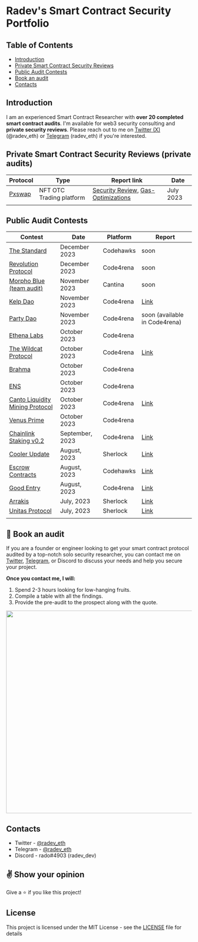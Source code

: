 # Radev's Smart Contract Security Portfolio

## Table of Contents
 - [Introduction](#introduction)
 - [Private Smart Contract Security Reviews](#private-smart-contract-security-reviews-private-audits)
 - [Public Audit Contests](#public-audit-contests)
 - [Book an audit](#book-an-audit)
 - [Contacts](#contacts)

## Introduction
I am an experienced Smart Contract Researcher with **over 20 completed smart contract audits**. I'm available for web3 security consulting and **private security reviews**. Please reach out to me on [Twitter (X)](https://twitter.com/radev_eth) (@radev_eth) or [Telegram](https://t.me/radev_eth) (radev_eth) if you're interested.

## Private Smart Contract Security Reviews (private audits)

| Protocol                                    | Type                                                                            | Report link                                                                                            | Date      |
| ------------------------------------------- | ------------------------------------------------------------------------------- | ------------------------------------------------------------------------------------------------------ | --------- |
| [Pxswap](https://www.pxswap.xyz/)           | NFT OTC Trading platform                                                        |  [Security Review](https://github.com/radeveth/web3-security-portfolio/blob/main/private-audits/pxwap/pxswap-security-review.md), [Gas-Optimizations](https://github.com/radeveth/web3-security-portfolio/blob/main/private-audits/pxwap/pxswap-gas-optimizations-report.md)  | July 2023 |
|                                             |                                                                                 |                                                                                                        |           |

## Public Audit Contests

| Contest                                                                                                       | Date             | Platform  | Report                                                             |
| ------------------------------------------------------------------------------------------------------------- | ---------------- | --------- | ------------------------------------------------------------------------------------------------------------------------------ |
| [The Standard](https://www.codehawks.com/contests/clql6lvyu0001mnje1xpqcuvl)                                  | December 2023    | Codehawks | soon                                                                                                                           |
| [Revolution Protocol](https://code4rena.com/audits/2023-12-revolution-protocol#top)                           | December 2023    | Code4rena | soon                                                                                                                           |
| [Morpho Blue (team audit)]()                                                                                  | November 2023    | Cantina   | soon                                                                                                                           |
| [Kelp Dao](https://code4rena.com/audits/2023-11-kelp-dao-rseth#top)                                           | November 2023    | Code4rena | [Link](https://github.com/radeveth/web3-security-portfolio/blob/main/contest-audits/kelp-dao-report.md)                        |
| [Party Dao](https://code4rena.com/audits/2023-10-party-protocol#top)                                          | November 2023    | Code4rena | soon (available in Code4rena)                                                                                                  |
| [Ethena Labs](https://code4rena.com/audits/2023-10-ethena-labs#top)                                           | October 2023     | Code4rena |                                                                                                                                |
| [The Wildcat Protocol](https://code4rena.com/audits/2023-10-the-wildcat-protocol#top)                         | October 2023     | Code4rena | [Link](https://github.com/radeveth/web3-security-portfolio/blob/main/contest-audits/the-wildcat-protocol-report.md)            |
| [Brahma](https://code4rena.com/audits/2023-10-brahma#top)                                                     | October 2023     | Code4rena |                                                                                                                                |
| [ENS](https://code4rena.com/audits/2023-10-ens#top)                                                           | October 2023     | Code4rena |                                                                                                                                |
| [Canto Liquidity Mining Protocol](https://code4rena.com/audits/2023-10-canto-liquidity-mining-protocol#top)   | October 2023     | Code4rena | [Link](https://github.com/radeveth/web3-security-portfolio/blob/main/contest-audits/canto-liquidity-mining-protocol-report.md) |
| [Venus Prime](https://code4rena.com/audits/2023-09-venus-prime#top)                                           | October 2023     | Code4rena |                                                                                                                                |
| [Chainlink Staking v0.2](https://code4rena.com/audits/2023-08-chainlink-staking-v02#top)                      | September, 2023  | Code4rena | [Link](https://github.com/radeveth/web3-security-portfolio/blob/main/contest-audits/chainlink-staking-v2-report.md)            |           
| [Cooler Update](https://audits.sherlock.xyz/contests/107)                                                     | August, 2023     | Sherlock  | [Link](https://github.com/radeveth/web3-security-portfolio/blob/main/contest-audits/cooler-update-report.md)                   |
| [Escrow Contracts](https://www.codehawks.com/contests/cljyfxlc40003jq082s0wemya)                              | August, 2023     | Codehawks | [Link](https://github.com/radeveth/web3-security-portfolio/blob/main/contest-audits/escrow-contracts-report.md)                |
| [Good Entry](https://code4rena.com/audits/2023-08-good-entry#top)                                             | August, 2023     | Code4rena | [Link](https://github.com/radeveth/web3-security-portfolio/blob/main/contest-audits/good-entry-report.md)                      |
| [Arrakis](https://audits.sherlock.xyz/contests/86)                                                            | July, 2023       | Sherlock  | [Link](https://github.com/radeveth/web3-security-portfolio/blob/main/contest-audits/arrakis-report.md)                         |
| [Unitas Protocol](https://audits.sherlock.xyz/contests/73)                                                    | July, 2023       | Sherlock  | [Link](https://github.com/radeveth/web3-security-portfolio/blob/main/contest-audits/unitas-protocol-report.md)                 |
|                                                                                                               |                  |           |                                                                                                                                |


## :hammer: Book an audit
If you are a founder or engineer looking to get your smart contract protocol audited by a top-notch solo security researcher, you can contact me on [Twitter](https://twitter.com/radev_eth), [Telegram](https://t.me/radev_eth), or Discord to discuss your needs and help you secure your project.

**Once you contact me, I will:**
1. Spend 2-3 hours looking for low-hanging fruits.
2. Compile a table with all the findings.
3. Provide the pre-audit to the prospect along with the quote.

<img src="https://github.com/radeveth/private-audits/assets/88380154/e276ddc1-1121-4ff4-9931-ac593d9e0012" width="550"/>


## Contacts

- Twitter - [@radev_eth](https://twitter.com/radev_eth)
- Telegram - [@radev_eth](https://t.me/radev_eth)
- Discord - rado#4903 (radev_dev)


## :v: Show your opinion
Give a :star: if you like this project!


## License
This project is licensed under the MIT License - see the [LICENSE](LICENSE) file for details
